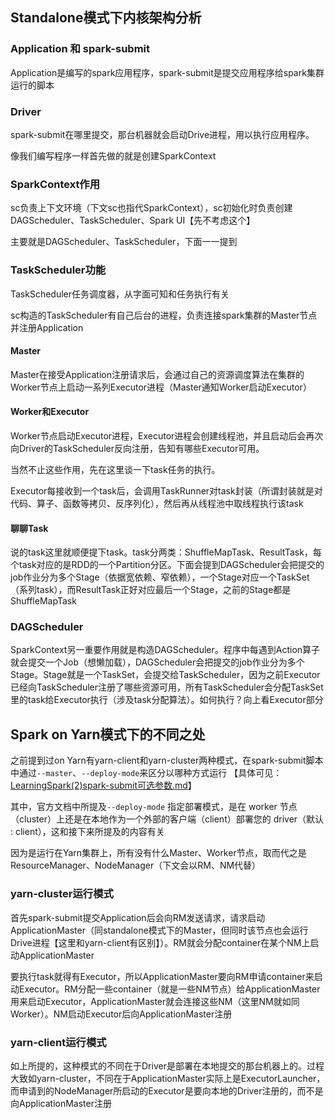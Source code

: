 ## Standalone模式下内核架构分析

### Application 和 spark-submit

Application是编写的spark应用程序，spark-submit是提交应用程序给spark集群运行的脚本

### Driver

spark-submit在哪里提交，那台机器就会启动Drive进程，用以执行应用程序。

像我们编写程序一样首先做的就是创建SparkContext

### SparkContext作用

sc负责上下文环境（下文sc也指代SparkContext），sc初始化时负责创建DAGScheduler、TaskScheduler、Spark UI【先不考虑这个】

主要就是DAGScheduler、TaskScheduler，下面一一提到

### TaskScheduler功能

TaskScheduler任务调度器，从字面可知和任务执行有关

sc构造的TaskScheduler有自己后台的进程，负责连接spark集群的Master节点并注册Application

#### Master

Master在接受Application注册请求后，会通过自己的资源调度算法在集群的Worker节点上启动一系列Executor进程（Master通知Worker启动Executor）

#### Worker和Executor

Worker节点启动Executor进程，Executor进程会创建线程池，并且启动后会再次向Driver的TaskScheduler反向注册，告知有哪些Executor可用。

当然不止这些作用，先在这里谈一下task任务的执行。

Executor每接收到一个task后，会调用TaskRunner对task封装（所谓封装就是对代码、算子、函数等拷贝、反序列化），然后再从线程池中取线程执行该task

#### 聊聊Task

说的task这里就顺便提下task。task分两类：ShuffleMapTask、ResultTask，每个task对应的是RDD的一个Partition分区。下面会提到DAGScheduler会把提交的job作业分为多个Stage（依据宽依赖、窄依赖），一个Stage对应一个TaskSet（系列task），而ResultTask正好对应最后一个Stage，之前的Stage都是ShuffleMapTask

### DAGScheduler

SparkContext另一重要作用就是构造DAGScheduler。程序中每遇到Action算子就会提交一个Job（想懒加载），DAGScheduler会把提交的job作业分为多个Stage。Stage就是一个TaskSet，会提交给TaskScheduler，因为之前Executor已经向TaskScheduler注册了哪些资源可用，所有TaskScheduler会分配TaskSet里的task给Executor执行（涉及task分配算法）。如何执行？向上看Executor部分

## Spark on Yarn模式下的不同之处

之前提到过on Yarn有yarn-client和yarn-cluster两种模式，在spark-submit脚本中通过`--master`、`--deploy-mode`来区分以哪种方式运行 【具体可见：[LearningSpark(2)spark-submit可选参数.md](https://github.com/josonle/Learning-Spark/blob/master/notes/LearningSpark(2)spark-submit%E5%8F%AF%E9%80%89%E5%8F%82%E6%95%B0.md)】

其中，官方文档中所提及`--deploy-mode` 指定部署模式，是在 worker 节点（cluster）上还是在本地作为一个外部的客户端（client）部署您的 driver（默认 : client），这和接下来所提及的内容有关

因为是运行在Yarn集群上，所有没有什么Master、Worker节点，取而代之是ResourceManager、NodeManager（下文会以RM、NM代替）

### yarn-cluster运行模式

首先spark-submit提交Application后会向RM发送请求，请求启动ApplicationMaster（同standalone模式下的Master，但同时该节点也会运行Drive进程【这里和yarn-client有区别】）。RM就会分配container在某个NM上启动ApplicationMaster

要执行task就得有Executor，所以ApplicationMaster要向RM申请container来启动Executor。RM分配一些container（就是一些NM节点）给ApplicationMaster用来启动Executor，ApplicationMaster就会连接这些NM（这里NM就如同Worker）。NM启动Executor后向ApplicationMaster注册

### yarn-client运行模式

如上所提的，这种模式的不同在于Driver是部署在本地提交的那台机器上的。过程大致如yarn-cluster，不同在于ApplicationMaster实际上是ExecutorLauncher，而申请到的NodeManager所启动的Executor是要向本地的Driver注册的，而不是向ApplicationMaster注册


